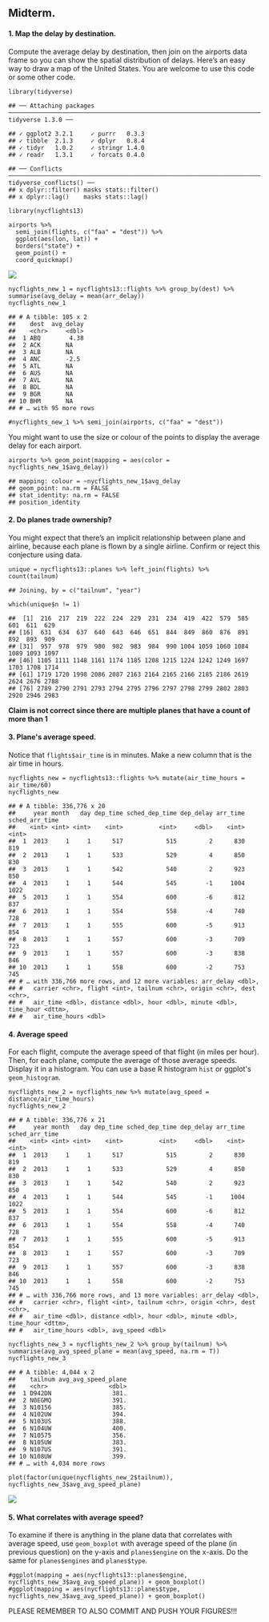 Midterm.
--------

#### 1. Map the delay by destination.

Compute the average delay by destination, then join on the airports data
frame so you can show the spatial distribution of delays. Here’s an easy
way to draw a map of the United States. You are welcome to use this code
or some other code.

    library(tidyverse)

    ## ── Attaching packages ────────────────────────────────────────────────────────────────────────────────────── tidyverse 1.3.0 ──

    ## ✓ ggplot2 3.2.1     ✓ purrr   0.3.3
    ## ✓ tibble  2.1.3     ✓ dplyr   0.8.4
    ## ✓ tidyr   1.0.2     ✓ stringr 1.4.0
    ## ✓ readr   1.3.1     ✓ forcats 0.4.0

    ## ── Conflicts ───────────────────────────────────────────────────────────────────────────────────────── tidyverse_conflicts() ──
    ## x dplyr::filter() masks stats::filter()
    ## x dplyr::lag()    masks stats::lag()

    library(nycflights13)

    airports %>%
      semi_join(flights, c("faa" = "dest")) %>%
      ggplot(aes(lon, lat)) +
      borders("state") +
      geom_point() +
      coord_quickmap()

![](README_files/figure-markdown_strict/unnamed-chunk-1-1.png)

    nycflights_new_1 = nycflights13::flights %>% group_by(dest) %>% summarise(avg_delay = mean(arr_delay))
    nycflights_new_1

    ## # A tibble: 105 x 2
    ##    dest  avg_delay
    ##    <chr>     <dbl>
    ##  1 ABQ        4.38
    ##  2 ACK       NA   
    ##  3 ALB       NA   
    ##  4 ANC       -2.5 
    ##  5 ATL       NA   
    ##  6 AUS       NA   
    ##  7 AVL       NA   
    ##  8 BDL       NA   
    ##  9 BGR       NA   
    ## 10 BHM       NA   
    ## # … with 95 more rows

    #nycflights_new_1 %>% semi_join(airports, c("faa" = "dest"))

You might want to use the size or colour of the points to display the
average delay for each airport.

    airports %>% geom_point(mapping = aes(color = nycflights_new_1$avg_delay))

    ## mapping: colour = ~nycflights_new_1$avg_delay 
    ## geom_point: na.rm = FALSE
    ## stat_identity: na.rm = FALSE
    ## position_identity

#### 2. Do planes trade ownership?

You might expect that there’s an implicit relationship between plane and
airline, because each plane is flown by a single airline. Confirm or
reject this conjecture using data.

    unique = nycflights13::planes %>% left_join(flights) %>% count(tailnum)

    ## Joining, by = c("tailnum", "year")

    which(unique$n != 1)

    ##  [1]  216  217  219  222  224  229  231  234  419  422  579  585  601  611  629
    ## [16]  631  634  637  640  643  646  651  844  849  860  876  891  892  893  909
    ## [31]  957  978  979  980  982  983  984  990 1004 1059 1060 1084 1089 1093 1097
    ## [46] 1105 1111 1148 1161 1174 1185 1208 1215 1224 1242 1249 1697 1703 1708 1714
    ## [61] 1719 1720 1998 2086 2087 2163 2164 2165 2166 2185 2186 2619 2624 2676 2788
    ## [76] 2789 2790 2791 2793 2794 2795 2796 2797 2798 2799 2802 2803 2920 2946 2983

**Claim is not correct since there are multiple planes that have a count
of more than 1**

#### 3. Plane's average speed.

Notice that `flights$air_time` is in minutes. Make a new column that is
the air time in hours.

    nycflights_new = nycflights13::flights %>% mutate(air_time_hours = air_time/60)
    nycflights_new

    ## # A tibble: 336,776 x 20
    ##     year month   day dep_time sched_dep_time dep_delay arr_time sched_arr_time
    ##    <int> <int> <int>    <int>          <int>     <dbl>    <int>          <int>
    ##  1  2013     1     1      517            515         2      830            819
    ##  2  2013     1     1      533            529         4      850            830
    ##  3  2013     1     1      542            540         2      923            850
    ##  4  2013     1     1      544            545        -1     1004           1022
    ##  5  2013     1     1      554            600        -6      812            837
    ##  6  2013     1     1      554            558        -4      740            728
    ##  7  2013     1     1      555            600        -5      913            854
    ##  8  2013     1     1      557            600        -3      709            723
    ##  9  2013     1     1      557            600        -3      838            846
    ## 10  2013     1     1      558            600        -2      753            745
    ## # … with 336,766 more rows, and 12 more variables: arr_delay <dbl>,
    ## #   carrier <chr>, flight <int>, tailnum <chr>, origin <chr>, dest <chr>,
    ## #   air_time <dbl>, distance <dbl>, hour <dbl>, minute <dbl>, time_hour <dttm>,
    ## #   air_time_hours <dbl>

#### 4. Average speed

For each flight, compute the average speed of that flight (in miles per
hour). Then, for each plane, compute the average of those average
speeds. Display it in a histogram. You can use a base R histogram `hist`
or ggplot's `geom_histogram`.

    nycflights_new_2 = nycflights_new %>% mutate(avg_speed = distance/air_time_hours)
    nycflights_new_2

    ## # A tibble: 336,776 x 21
    ##     year month   day dep_time sched_dep_time dep_delay arr_time sched_arr_time
    ##    <int> <int> <int>    <int>          <int>     <dbl>    <int>          <int>
    ##  1  2013     1     1      517            515         2      830            819
    ##  2  2013     1     1      533            529         4      850            830
    ##  3  2013     1     1      542            540         2      923            850
    ##  4  2013     1     1      544            545        -1     1004           1022
    ##  5  2013     1     1      554            600        -6      812            837
    ##  6  2013     1     1      554            558        -4      740            728
    ##  7  2013     1     1      555            600        -5      913            854
    ##  8  2013     1     1      557            600        -3      709            723
    ##  9  2013     1     1      557            600        -3      838            846
    ## 10  2013     1     1      558            600        -2      753            745
    ## # … with 336,766 more rows, and 13 more variables: arr_delay <dbl>,
    ## #   carrier <chr>, flight <int>, tailnum <chr>, origin <chr>, dest <chr>,
    ## #   air_time <dbl>, distance <dbl>, hour <dbl>, minute <dbl>, time_hour <dttm>,
    ## #   air_time_hours <dbl>, avg_speed <dbl>

    nycflights_new_3 = nycflights_new_2 %>% group_by(tailnum) %>% summarise(avg_avg_speed_plane = mean(avg_speed, na.rm = T))
    nycflights_new_3

    ## # A tibble: 4,044 x 2
    ##    tailnum avg_avg_speed_plane
    ##    <chr>                 <dbl>
    ##  1 D942DN                 381.
    ##  2 N0EGMQ                 391.
    ##  3 N10156                 385.
    ##  4 N102UW                 394.
    ##  5 N103US                 388.
    ##  6 N104UW                 400.
    ##  7 N10575                 356.
    ##  8 N105UW                 383.
    ##  9 N107US                 391.
    ## 10 N108UW                 399.
    ## # … with 4,034 more rows

    plot(factor(unique(nycflights_new_2$tailnum)), nycflights_new_3$avg_avg_speed_plane)

![](README_files/figure-markdown_strict/unnamed-chunk-5-1.png)

#### 5. What correlates with average speed?

To examine if there is anything in the plane data that correlates with
average speed, use `geom_boxplot` with average speed of the plane (in
previous question) on the y-axis and `planes$engine` on the x-axis. Do
the same for `planes$engines` and `planes$type`.

    #ggplot(mapping = aes(nycflights13::planes$engine, nycflights_new_3$avg_avg_speed_plane)) + geom_boxplot()
    #ggplot(mapping = aes(nycflights13::planes$type, nycflights_new_3$avg_avg_speed_plane)) + geom_boxplot()

PLEASE REMEMBER TO ALSO COMMIT AND PUSH YOUR FIGURES!!!
